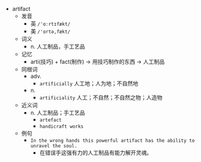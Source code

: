 - artifact
  - 发音
    - 英 `/'ɑːrtɪfækt/`
    - 美 `/'ɑrtə,fækt/`
  - 词义
    - n. 人工制品，手工艺品
  - 记忆
    - arti(技巧) + fact(制作) → 用技巧制作的东西 → 人工制品
  - 同根词
    - adv.
      - `artificially` 人工地；人为地；不自然地
    - n.
      - `artificiality` 人工；不自然；不自然之物；人造物
  - 近义词
    - n. 人工制品；手工艺品
      - `artefact`
      - `handicraft works`
  - 例句
    - `In the wrong hands this powerful artifact has the ability to unravel the soul.`
      - 在错误手这强有力的人工制品有能力解开灵魂。

